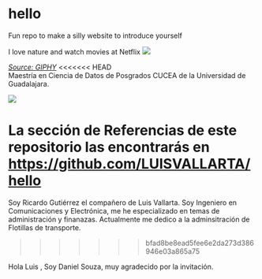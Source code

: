# hello
Fun repo to make a silly website to introduce yourself

I love nature and watch movies at Netflix
![](https://media.giphy.com/media/PCEbeozRqxFaU/giphy.gif)

*[Source: GIPHY](https://media.giphy.com/media/PCEbeozRqxFaU/giphy.gif)*
<<<<<<< HEAD
<br>
Maestría en Ciencia de Datos de Posgrados CUCEA de la Universidad de Guadalajara.  

![](https://raw.githubusercontent.com/vcuspinera/UDG_MCD_Project_Dev_II/main/actividades/img/MCD_logo.png)

La sección de Referencias de este repositorio las encontrarás en https://github.com/LUISVALLARTA/hello
=======


Soy Ricardo Gutiérrez el compañero de Luis Vallarta. Soy Ingeniero en Comunicaciones y Electrónica, me he especializado en temas de administración y finanazas. Actualmente me dedico a la adminsitración de Flotillas de transporte.
>>>>>>> bfad8be8ead5fee6e2da273d386946e03a865a75

Hola Luis , Soy Daniel Souza, muy agradecido por la invitación.
